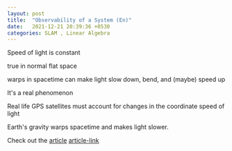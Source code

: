 ```yaml
---
layout: post
title:  "Observability of a System (En)"
date:   2021-12-21 20:39:36 +0530
categories: SLAM , Linear Algebra
---
```



Speed of light is constant 

true in normal flat space

warps in spacetime can make light slow down, bend, and (maybe) speed up

 	
It's a real phenomenon

Real life GPS satellites must account for changes in the coordinate speed of light

Earth's gravity warps spacetime and makes light slower.



Check out the [article](https://webdiis.unizar.es/~raulmur/orbslam/) [article-link]

[article-link]: https://webdiis.unizar.es/~raulmur/orbslam/


